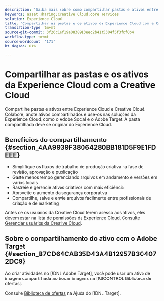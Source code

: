 ```yaml
---
description: 'Saiba mais sobre como compartilhar pastas e ativos entre Experience Cloud e Creative Cloud. '
keywords: asset sharing;Creative Cloud;core services
solution: Experience Cloud
title: 'Compartilhar as pastas e os ativos da Experience Cloud com a Creative Cloud '
translation-type: tm+mt
source-git-commit: 3f26c1af19a0838913eec2b4135304f5f3fcf0b4
workflow-type: tm+mt
source-wordcount: '171'
ht-degree: 81%

---
```



# Compartilhar as pastas e os ativos da Experience Cloud com a Creative Cloud

Compartilhe pastas e ativos entre Experience Cloud e Creative Cloud. Colabore, anote ativos compartilhados e use-os nas soluções da Experience Cloud, como o Adobe Social e o Adobe Target. A pasta compartilhada deve se originar do Experience Cloud.

## Benefícios do compartilhamento {#section_4AA9939F38064280BB181D5F9E1FDEEE}

* Simplifique os fluxos de trabalho de produção criativa na fase de revisão, aprovação e publicação
* Gaste menos tempo gerenciando arquivos em andamento e versões em vários locais
* Rastreie e gerencie ativos criativos com mais eficiência
* Aproveite o aumento da segurança corporativa
* Compartilhe, salve e envie arquivos facilmente entre profissionais de criação e de marketing

Antes de os usuários da Creative Cloud terem acesso aos ativos, eles devem estar na lista de permissões da Experience Cloud. Consulte [Gerenciar usuários da Creative Cloud](../experience-cloud-assets/t-admin-add-cc-user.md#task_F36D4F1D49B44F09A54F7371810D2752).

## Sobre o compartilhamento do ativo com o Adobe Target {#section_B7CD64CAB35D43A4B12957B304072DC9}

Ao criar atividades no [!DNL Adobe Target], você pode usar um ativo de imagem compartilhada ao trocar imagens na [!UICONTROL Biblioteca de ofertas].

Consulte [Biblioteca de ofertas](https://docs.adobe.com/help/pt-BR/target/using/experiences/offers/manage-content.html) na Ajuda do [!DNL Target].
